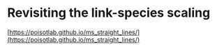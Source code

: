 # Revisiting the link-species scaling

[https://poisotlab.github.io/ms_straight_lines/](https://poisotlab.github.io/ms_straight_lines/)

